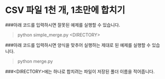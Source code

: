 # CSV 파일 1천 개, 1초만에 합치기

###아래 코드를 입력하시면 잘못된 예제를 실행할 수 있습니다.
> python simple_merge.py <DIRECTORY\>


###아래 코드를 입력하시면 양식을 맞추어 실행하는 제대로 된 예제를 실행할 수 있습니다.
> python merge.py


###<DIRECTORY\>에는 하나로 합치려는 파일이 저장된 폴더 이름을 적어줍니다.